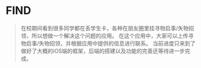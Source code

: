 # FIND
> 在校期间看到很多同学都在丢学生卡，各种在朋友圈里挂寻物启事/失物招领，所以想做一个解决这个问题的应用。
> 在这个应用中，大家可以上传寻物启事/失物招领，并根据应用中提供的信息进行联系。
> 当前进度只来到了做好了大概的iOS端的框架，后端的搭建以及功能的完善还等待进一步完成。
